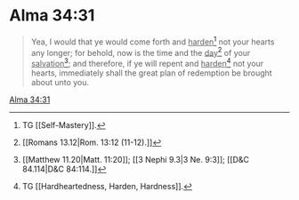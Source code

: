 # Alma 34:31

> Yea, I would that ye would come forth and <u>harden</u>[^a] not your hearts any longer; for behold, now is the time and the <u>day</u>[^b] of your <u>salvation</u>[^c]; and therefore, if ye will repent and <u>harden</u>[^d] not your hearts, immediately shall the great plan of redemption be brought about unto you.

[Alma 34:31](https://www.churchofjesuschrist.org/study/scriptures/bofm/alma/34?lang=eng&id=p31#p31)


[^a]: TG [[Self-Mastery]].
[^b]: [[Romans 13.12|Rom. 13:12 (11-12).]]
[^c]: [[Matthew 11.20|Matt. 11:20]]; [[3 Nephi 9.3|3 Ne. 9:3]]; [[D&C 84.114|D&C 84:114.]]
[^d]: TG [[Hardheartedness, Harden, Hardness]].
